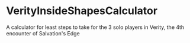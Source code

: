 # VerityInsideShapesCalculator
A calculator for least steps to take for the 3 solo players in Verity, the 4th encounter of Salvation's Edge
